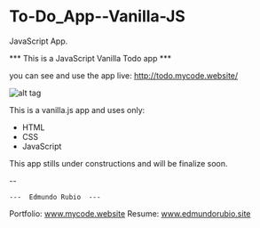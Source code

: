# To-Do_App--Vanilla-JS
JavaScript App.

 *** This is a JavaScript Vanilla Todo app ***

you can see and use the app live: http://todo.mycode.website/

![alt tag](https://github.com/Edxael/To-Do_App--Vanilla_JS/blob/master/IMG/todo.png "Screen-Shoot")

This is a vanilla.js app and uses only:
* HTML
* CSS
* JavaScript

This app stills under constructions and will be finalize soon. 

-- 

    ---  Edmundo Rubio  ---
Portfolio: www.mycode.website
Resume: www.edmundorubio.site
